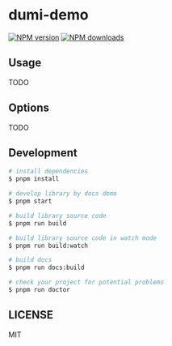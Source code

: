 # dumi-demo

[![NPM version](https://img.shields.io/npm/v/dumi-demo.svg?style=flat)](https://npmjs.org/package/dumi-demo)
[![NPM downloads](http://img.shields.io/npm/dm/dumi-demo.svg?style=flat)](https://npmjs.org/package/dumi-demo)



## Usage

TODO

## Options

TODO

## Development

```bash
# install dependencies
$ pnpm install

# develop library by docs demo
$ pnpm start

# build library source code
$ pnpm run build

# build library source code in watch mode
$ pnpm run build:watch

# build docs
$ pnpm run docs:build

# check your project for potential problems
$ pnpm run doctor
```

## LICENSE

MIT
